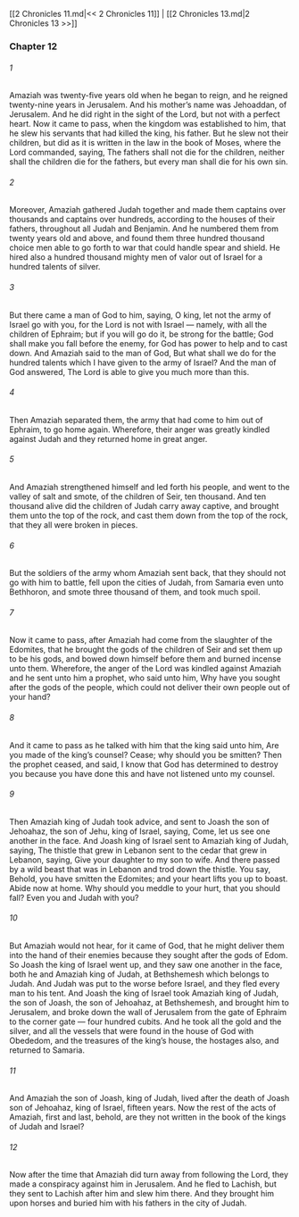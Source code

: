 [[2 Chronicles 11.md|<< 2 Chronicles 11]]  |  [[2 Chronicles 13.md|2 Chronicles 13 >>]]

### Chapter 12
###### 1
Amaziah was twenty-five years old when he began to reign, and he reigned twenty-nine years in Jerusalem. And his mother’s name was Jehoaddan, of Jerusalem. And he did right in the sight of the Lord, but not with a perfect heart. Now it came to pass, when the kingdom was established to him, that he slew his servants that had killed the king, his father. But he slew not their children, but did as it is written in the law in the book of Moses, where the Lord commanded, saying, The fathers shall not die for the children, neither shall the children die for the fathers, but every man shall die for his own sin.

###### 2
Moreover, Amaziah gathered Judah together and made them captains over thousands and captains over hundreds, according to the houses of their fathers, throughout all Judah and Benjamin. And he numbered them from twenty years old and above, and found them three hundred thousand choice men able to go forth to war that could handle spear and shield. He hired also a hundred thousand mighty men of valor out of Israel for a hundred talents of silver.

###### 3
But there came a man of God to him, saying, O king, let not the army of Israel go with you, for the Lord is not with Israel — namely, with all the children of Ephraim; but if you will go do it, be strong for the battle; God shall make you fall before the enemy, for God has power to help and to cast down. And Amaziah said to the man of God, But what shall we do for the hundred talents which I have given to the army of Israel? And the man of God answered, The Lord is able to give you much more than this.

###### 4
Then Amaziah separated them, the army that had come to him out of Ephraim, to go home again. Wherefore, their anger was greatly kindled against Judah and they returned home in great anger.

###### 5
And Amaziah strengthened himself and led forth his people, and went to the valley of salt and smote, of the children of Seir, ten thousand. And ten thousand alive did the children of Judah carry away captive, and brought them unto the top of the rock, and cast them down from the top of the rock, that they all were broken in pieces.

###### 6
But the soldiers of the army whom Amaziah sent back, that they should not go with him to battle, fell upon the cities of Judah, from Samaria even unto Bethhoron, and smote three thousand of them, and took much spoil.

###### 7
Now it came to pass, after Amaziah had come from the slaughter of the Edomites, that he brought the gods of the children of Seir and set them up to be his gods, and bowed down himself before them and burned incense unto them. Wherefore, the anger of the Lord was kindled against Amaziah and he sent unto him a prophet, who said unto him, Why have you sought after the gods of the people, which could not deliver their own people out of your hand?

###### 8
And it came to pass as he talked with him that the king said unto him, Are you made of the king’s counsel? Cease; why should you be smitten? Then the prophet ceased, and said, I know that God has determined to destroy you because you have done this and have not listened unto my counsel.

###### 9
Then Amaziah king of Judah took advice, and sent to Joash the son of Jehoahaz, the son of Jehu, king of Israel, saying, Come, let us see one another in the face. And Joash king of Israel sent to Amaziah king of Judah, saying, The thistle that grew in Lebanon sent to the cedar that grew in Lebanon, saying, Give your daughter to my son to wife. And there passed by a wild beast that was in Lebanon and trod down the thistle. You say, Behold, you have smitten the Edomites; and your heart lifts you up to boast. Abide now at home. Why should you meddle to your hurt, that you should fall? Even you and Judah with you?

###### 10
But Amaziah would not hear, for it came of God, that he might deliver them into the hand of their enemies because they sought after the gods of Edom. So Joash the king of Israel went up, and they saw one another in the face, both he and Amaziah king of Judah, at Bethshemesh which belongs to Judah. And Judah was put to the worse before Israel, and they fled every man to his tent. And Joash the king of Israel took Amaziah king of Judah, the son of Joash, the son of Jehoahaz, at Bethshemesh, and brought him to Jerusalem, and broke down the wall of Jerusalem from the gate of Ephraim to the corner gate — four hundred cubits. And he took all the gold and the silver, and all the vessels that were found in the house of God with Obededom, and the treasures of the king’s house, the hostages also, and returned to Samaria.

###### 11
And Amaziah the son of Joash, king of Judah, lived after the death of Joash son of Jehoahaz, king of Israel, fifteen years. Now the rest of the acts of Amaziah, first and last, behold, are they not written in the book of the kings of Judah and Israel?

###### 12
Now after the time that Amaziah did turn away from following the Lord, they made a conspiracy against him in Jerusalem. And he fled to Lachish, but they sent to Lachish after him and slew him there. And they brought him upon horses and buried him with his fathers in the city of Judah.